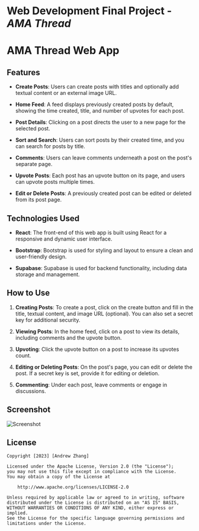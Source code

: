# Web Development Final Project - *AMA Thread*

# AMA Thread Web App

## Features

- **Create Posts**: Users can create posts with titles and optionally add textual content or an external image URL.

- **Home Feed**: A feed displays previously created posts by default, showing the time created, title, and number of upvotes for each post.

- **Post Details**: Clicking on a post directs the user to a new page for the selected post.

- **Sort and Search**: Users can sort posts by their created time, and you can search for posts by title.

- **Comments**: Users can leave comments underneath a post on the post's separate page.

- **Upvote Posts**: Each post has an upvote button on its page, and users can upvote posts multiple times.

- **Edit or Delete Posts**: A previously created post can be edited or deleted from its post page.

## Technologies Used

- **React**: The front-end of this web app is built using React for a responsive and dynamic user interface.

- **Bootstrap**: Bootstrap is used for styling and layout to ensure a clean and user-friendly design.

- **Supabase**: Supabase is used for backend functionality, including data storage and management.

## How to Use

1. **Creating Posts**: To create a post, click on the create button and fill in the title, textual content, and image URL (optional). You can also set a secret key for additional security.

2. **Viewing Posts**: In the home feed, click on a post to view its details, including comments and the upvote button.

3. **Upvoting**: Click the upvote button on a post to increase its upvotes count.

4. **Editing or Deleting Posts**: On the post's page, you can edit or delete the post. If a secret key is set, provide it for editing or deletion.

5. **Commenting**: Under each post, leave comments or engage in discussions.

## Screenshot

![Screenshot](https://i.imgur.com/PfmbmLf.png)

## License

    Copyright [2023] [Andrew Zhang]

    Licensed under the Apache License, Version 2.0 (the "License");
    you may not use this file except in compliance with the License.
    You may obtain a copy of the License at

        http://www.apache.org/licenses/LICENSE-2.0

    Unless required by applicable law or agreed to in writing, software
    distributed under the License is distributed on an "AS IS" BASIS,
    WITHOUT WARRANTIES OR CONDITIONS OF ANY KIND, either express or implied.
    See the License for the specific language governing permissions and
    limitations under the License.
